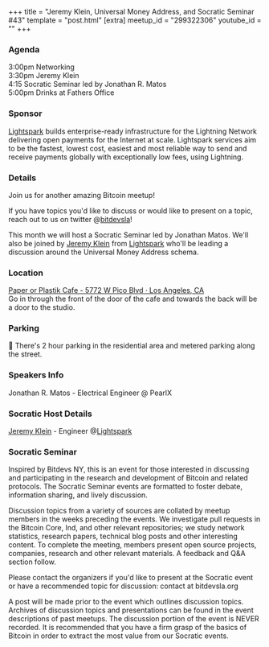 +++
title = "Jeremy Klein, Universal Money Address, and Socratic Seminar #43"
template = "post.html"
[extra]
meetup_id = "299322306"
youtube_id = ""
+++

### Agenda

3:00pm Networking  
3:30pm Jeremy Klein  
4:15 Socratic Seminar led by Jonathan R. Matos  
5:00pm Drinks at Fathers Office  

### Sponsor

[Lightspark](https://www.lightspark.com/)  builds enterprise-ready infrastructure for the Lightning Network delivering open payments for the Internet at scale. Lightspark services aim to be the fastest, lowest cost, easiest and most reliable way to send and receive payments globally with exceptionally low fees, using Lightning.

### Details

Join us for another amazing Bitcoin meetup!

If you have topics you'd like to discuss or would like to present on a topic, reach out to us on twitter @[bitdevsla](https://twitter.com/bitdevsla)!

This month we will host a Socratic Seminar led by Jonathan Matos. We'll also be joined by [Jeremy Klein](https://twitter.com/jeremylklein) from [Lightspark](https://www.lightspark.com/) who'll be leading a discussion around the Universal Money Address schema.



### Location
[Paper or Plastik Cafe - 5772 W Pico Blvd · Los Angeles, CA](https://www.google.com/maps/search/?api=1&query=34.050827%2C%20-118.3644)   
 Go in through the front of the door of the cafe and towards the back will be a door to the studio.
### Parking

🚨 There's 2 hour parking in the residential area and metered parking along the street.

### Speakers Info

 Jonathan R. Matos - Electrical Engineer @ PearlX

### Socratic Host Details

[Jeremy Klein](https://twitter.com/jeremylklein) - Engineer @[Lightspark](https://www.lightspark.com/)

### Socratic Seminar
Inspired by Bitdevs NY, this is an event for those interested in discussing and participating in the research and development of Bitcoin and related protocols. The Socratic Seminar events are formatted to foster debate, information sharing, and lively discussion.

Discussion topics from a variety of sources are collated by meetup members in the weeks preceding the events. We investigate pull requests in the Bitcoin Core, lnd, and other relevant repositories; we study network statistics, research papers, technical blog posts and other interesting content. To complete the meeting, members present open source projects, companies, research and other relevant materials. A feedback and Q&A section follow.

Please contact the organizers if you'd like to present at the Socratic event or have a recommended topic for discussion: contact at bitdevsla.org

A post will be made prior to the event which outlines discussion topics. Archives of discussion topics and presentations can be found in the event descriptions of past meetups. The discussion portion of the event is NEVER recorded. It is recommended that you have a firm grasp of the basics of Bitcoin in order to extract the most value from our Socratic events.



